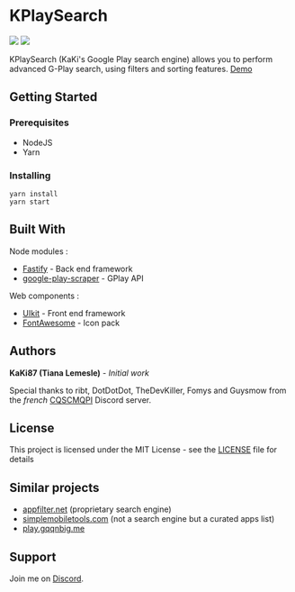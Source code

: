 # KPlaySearch

[![](https://shields.kaki87.net/uptimerobot/status/m786775189-9ff46a824137958e2be5e168)](https://playsearch.kaki87.net/)
[![](https://shields.kaki87.net/badge/license-MIT-green)](./LICENSE)

KPlaySearch (KaKi's Google Play search engine) allows you to perform advanced G-Play search, using filters and sorting features. [Demo](https://playsearch.kaki87.net/)

## Getting Started

### Prerequisites
- NodeJS
- Yarn

### Installing
```
yarn install
yarn start
```

## Built With
Node modules :
- [Fastify](https://www.fastify.io/) - Back end framework
- [google-play-scraper](https://github.com/facundoolano/google-play-scraper) - GPlay API

Web components :
- [UIkit](https://getuikit.com/) - Front end framework
- [FontAwesome](https://fontawesome.com/) - Icon pack

## Authors
**KaKi87 (Tiana Lemesle)** - *Initial work*

Special thanks to ribt, DotDotDot, TheDevKiller, Fomys and Guysmow from the *french* [CQSCMQPI](https://discord.gg/79JjWTF) Discord server.

## License
This project is licensed under the MIT License - see the [LICENSE](LICENSE) file for details

## Similar projects
- [appfilter.net](https://appfilter.net/) (proprietary search engine)
- [simplemobiletools.com](https://www.simplemobiletools.com/) (not a search engine but a curated apps list)
- [play.gqqnbig.me](https://play.gqqnbig.me/)

## Support
Join me on [Discord](https://discord.gg/JYZnp6).
